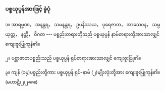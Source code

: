 ### ပစ္စယုပ္ပန်အားဖြင့် ခွဲပုံ

၁။ အာရမ္မဏ， အနန္တရ， သမနန္တရ， ဥပနိဿယ， ပုရေဇာတ， အာသေ၀န， သမ္ပယုတ္တ， နတ္ထိ， ဝိဂတ ---
ပစ္စည်းတရားတို့သည် ပစ္စယုပ္ပန် နာမ်တရားတို့အားသာလျှင် ကျေးဇူးပြုကုန်၏။

၂။ ပစ္ဆာဇာတပစ္စည်းသည် ပစ္စယုပ္ပန် ရုပ်တရားအားသာလျှင် ကျေးဇူးပြု၏။

၃။ ကျန် (၁၄)ပစ္စည်းတို့ကား ပစ္စယုပ္ပန် ရုပ်-နာမ် (၂)မျိုးလုံးတို့အား ကျေးဇူးပြုကုန်၏။ (မဟာဋီ၊၂၊၂၈၈။)
